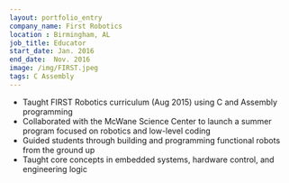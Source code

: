 ```yaml
---
layout: portfolio_entry
company_name: First Robotics 
location : Birmingham, AL
job_title: Educator
start_date: Jan. 2016
end_date:  Nov. 2016
image: /img/FIRST.jpeg
tags: C Assembly 
---
```


- Taught FIRST Robotics curriculum (Aug 2015) using C and Assembly programming
- Collaborated with the McWane Science Center to launch a summer program focused on robotics and low-level coding
- Guided students through building and programming functional robots from the ground up
- Taught core concepts in embedded systems, hardware control, and engineering logic